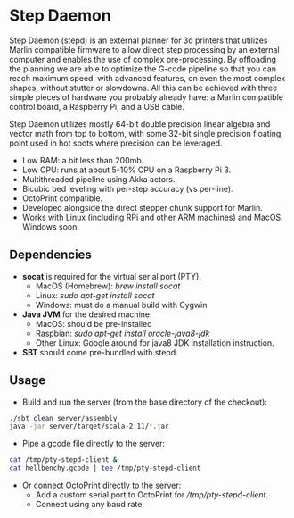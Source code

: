 # Step Daemon #

Step Daemon (stepd) is an external planner for 3d printers that utilizes Marlin 
compatible firmware to allow direct step processing by an external computer and 
enables the use of complex pre-processing. By offloading the planning we are able 
to optimize the G-code pipeline so that you can reach maximum speed, with advanced 
features, on even the most complex shapes, without stutter or slowdowns. 
All this can be achieved with three simple pieces of hardware you probably 
already have: a Marlin compatible control board, a Raspberry Pi, and a USB cable.

Step Daemon utilizes mostly 64-bit double precision linear algebra and vector 
math from top to bottom, with some 32-bit single precision floating point used 
in hot spots where precision can be leveraged.

* Low RAM: a bit less than 200mb.
* Low CPU: runs at about 5-10% CPU on a Raspberry Pi 3.
* Multithreaded pipeline using Akka actors.
* Bicubic bed leveling with per-step accuracy (vs per-line).
* OctoPrint compatible.
* Developed alongside the direct stepper chunk support for Marlin.
* Works with Linux (including RPi and other ARM machines) and MacOS. Windows soon.

## Dependencies ##

* **socat** is required for the virtual serial port (PTY).
  * MacOS (Homebrew): *brew install socat*
  * Linux: *sudo apt-get install socat*
  * Windows: must do a manual build with Cygwin
* **Java JVM** for the desired machine.
  * MacOS: should be pre-installed
  * Raspbian: *sudo apt-get install oracle-java8-jdk*
  * Other Linux: Google around for java8 JDK installation instruction.
* **SBT** should come pre-bundled with stepd.

## Usage ##

* Build and run the server (from the base directory of the checkout):
```bash
./sbt clean server/assembly
java -jar server/target/scala-2.11/*.jar
```
* Pipe a gcode file directly to the server:
```bash
cat /tmp/pty-stepd-client &
cat hellbenchy.gcode | tee /tmp/pty-stepd-client
```
* Or connect OctoPrint directly to the server:
  * Add a custom serial port to OctoPrint for  */tmp/pty-stepd-client*.
  * Connect using any baud rate.
